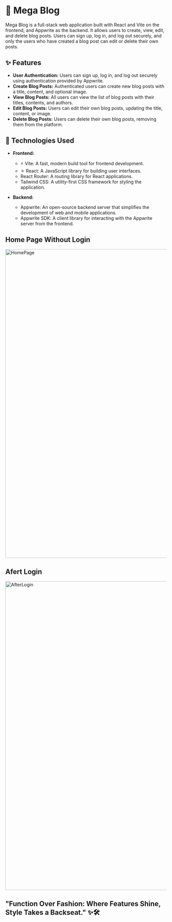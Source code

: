 # 🚀 Mega Blog

Mega Blog is a full-stack web application built with React and Vite on the frontend, and Appwrite as the backend. It allows users to create, view, edit, and delete blog posts. Users can sign up, log in, and log out securely, and only the users who have created a blog post can edit or delete their own posts.

## ✨ Features

- **User Authentication:** Users can sign up, log in, and log out securely using authentication provided by Appwrite.
- **Create Blog Posts:** Authenticated users can create new blog posts with a title, content, and optional image.
- **View Blog Posts:** All users can view the list of blog posts with their titles, contents, and authors.
- **Edit Blog Posts:** Users can edit their own blog posts, updating the title, content, or image.
- **Delete Blog Posts:** Users can delete their own blog posts, removing them from the platform.

## 🔧 Technologies Used

- **Frontend:**
  - ⚡ Vite: A fast, modern build tool for frontend development.
  - ⚛️ React: A JavaScript library for building user interfaces.
  - React Router: A routing library for React applications.
  - Tailwind CSS: A utility-first CSS framework for styling the application.

- **Backend:**
  - Appwrite: An open-source backend server that simplifies the development of web and mobile applications.
  - Appwrite SDK: A client library for interacting with the Appwrite server from the frontend.

## Home Page Without Login
<img width="960" alt="HomePage" src="https://github.com/ruturajbayad/MegaBlog/assets/109090403/807c3020-e1b6-4433-9518-781d89a01f37">

## Afert Login 
<img width="960" alt="AfterLogin" src="https://github.com/ruturajbayad/MegaBlog/assets/109090403/6ba8a9bd-553c-49ee-bfd0-329ded68a85a">

## "Function Over Fashion: Where Features Shine, Style Takes a Backseat." ✨🛠️
